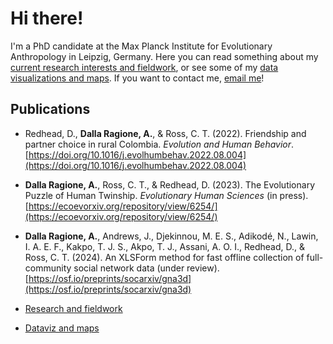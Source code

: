 # Hi there!

I'm a PhD candidate at the Max Planck Institute for Evolutionary Anthropology in Leipzig, Germany.
Here you can read something about my [current research interests and fieldwork](research.md), or see some of my [data visualizations and maps](dataviz.md). 
If you want to contact me, [email me](mailto:augusto_dalla_ragione@eva.mpg.de)!

## Publications

- Redhead, D., **Dalla Ragione, A.**, & Ross, C. T. (2022). Friendship and partner choice in rural Colombia. *Evolution and Human Behavior*. [https://doi.org/10.1016/j.evolhumbehav.2022.08.004](https://doi.org/10.1016/j.evolhumbehav.2022.08.004)

- **Dalla Ragione, A.**, Ross, C. T., & Redhead, D. (2023). The Evolutionary Puzzle of Human Twinship. *Evolutionary Human Sciences* (in press). [https://ecoevorxiv.org/repository/view/6254/](https://ecoevorxiv.org/repository/view/6254/)

- **Dalla Ragione, A.**, Andrews, J., Djekinnou, M. E. S., Adikodé, N., Lawin, I. A. E. F., Kakpo, T. J. S., Akpo, T. J., Assani, A. O. I., Redhead, D., & Ross, C. T. (2024). An XLSForm method for fast offline collection of full-community social network data (under review). [https://osf.io/preprints/socarxiv/gna3d](https://osf.io/preprints/socarxiv/gna3d)

- [Research and fieldwork](research.md)
- [Dataviz and maps](dataviz.md)
